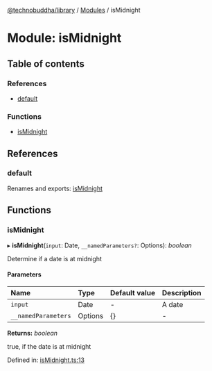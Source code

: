 [@technobuddha/library](../..) / [Modules](../Modules.md) / isMidnight

# Module: isMidnight

## Table of contents

### References

- [default](ismidnight.md#default)

### Functions

- [isMidnight](ismidnight.md#ismidnight)

## References

### default

Renames and exports: [isMidnight](ismidnight.md#ismidnight)

## Functions

### isMidnight

▸ **isMidnight**(`input`: Date, `__namedParameters?`: Options): *boolean*

Determine if a date is at midnight

#### Parameters

| Name | Type | Default value | Description |
| :------ | :------ | :------ | :------ |
| `input` | Date | - | A date |
| `__namedParameters` | Options | {} | - |

**Returns:** *boolean*

true, if the date is at midnight

Defined in: [isMidnight.ts:13](../../src/isMidnight.ts#L13)
